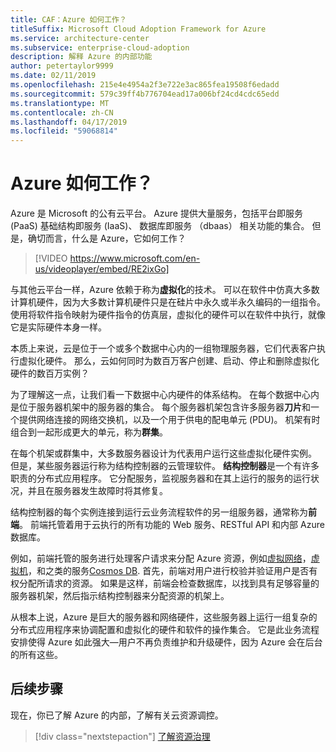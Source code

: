 ```yaml
---
title: CAF：Azure 如何工作？
titleSuffix: Microsoft Cloud Adoption Framework for Azure
ms.service: architecture-center
ms.subservice: enterprise-cloud-adoption
description: 解释 Azure 的内部功能
author: petertaylor9999
ms.date: 02/11/2019
ms.openlocfilehash: 215e4e4954a2f3e722e3ac865fea19508f6edadd
ms.sourcegitcommit: 579c39ff4b776704ead17a006bf24cd4cdc65edd
ms.translationtype: MT
ms.contentlocale: zh-CN
ms.lasthandoff: 04/17/2019
ms.locfileid: "59068814"
---
```

<!-- markdownlint-disable MD026 -->

# <a name="how-does-azure-work"></a>Azure 如何工作？

Azure 是 Microsoft 的公有云平台。 Azure 提供大量服务，包括平台即服务 (PaaS) 基础结构即服务 (IaaS)、 数据库即服务 （dbaas） 相关功能的集合。 但是，确切而言，什么是 Azure，它如何工作？

<!-- markdownlint-disable MD034 -->

> [!VIDEO https://www.microsoft.com/en-us/videoplayer/embed/RE2ixGo]

<!-- markdownlint-enable MD034 -->

与其他云平台一样，Azure 依赖于称为**虚拟化**的技术。 可以在软件中仿真大多数计算机硬件，因为大多数计算机硬件只是在硅片中永久或半永久编码的一组指令。 使用将软件指令映射为硬件指令的仿真层，虚拟化的硬件可以在软件中执行，就像它是实际硬件本身一样。

本质上来说，云是位于一个或多个数据中心内的一组物理服务器，它们代表客户执行虚拟化硬件。 那么，云如何同时为数百万客户创建、启动、停止和删除虚拟化硬件的数百万实例？

为了理解这一点，让我们看一下数据中心内硬件的体系结构。  在每个数据中心内是位于服务器机架中的服务器的集合。 每个服务器机架包含许多服务器**刀片**和一个提供网络连接的网络交换机，以及一个用于供电的配电单元 (PDU)。 机架有时组合到一起形成更大的单元，称为**群集**。

在每个机架或群集中，大多数服务器设计为代表用户运行这些虚拟化硬件实例。 但是，某些服务器运行称为结构控制器的云管理软件。 **结构控制器**是一个有许多职责的分布式应用程序。 它分配服务，监视服务器和在其上运行的服务的运行状况，并且在服务器发生故障时将其修复。

结构控制器的每个实例连接到运行云业务流程软件的另一组服务器，通常称为**前端**。 前端托管着用于云执行的所有功能的 Web 服务、RESTful API 和内部 Azure 数据库。

例如，前端托管的服务进行处理客户请求来分配 Azure 资源，例如[虚拟网络](/azure/virtual-network/virtual-networks-overview)，[虚拟机](/azure/virtual-machines)，和之类的服务[Cosmos DB](/azure/cosmos-db/introduction). 首先，前端对用户进行校验并验证用户是否有权分配所请求的资源。 如果是这样，前端会检查数据库，以找到具有足够容量的服务器机架，然后指示结构控制器来分配资源的机架上。

从根本上说，Azure 是巨大的服务器和网络硬件，这些服务器上运行一组复杂的分布式应用程序来协调配置和虚拟化的硬件和软件的操作集合。 它是此业务流程安排使得 Azure 如此强大&mdash;用户不再负责维护和升级硬件，因为 Azure 会在后台的所有这些。

## <a name="next-steps"></a>后续步骤

现在，你已了解 Azure 的内部，了解有关云资源调控。

> [!div class="nextstepaction"]
> [了解资源治理](what-is-governance.md)

<!-- Links -->

[docs-add-users-to-aad]: /azure/active-directory/add-users-azure-active-directory?toc=/azure/architecture/cloud-adoption-guide/toc.json
